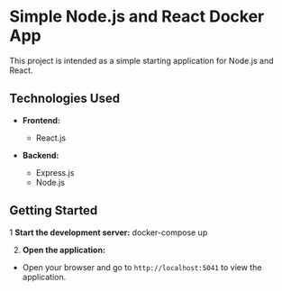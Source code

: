 # Simple Node.js and React Docker App

This project is intended as a simple starting application for Node.js and React.

## Technologies Used

- **Frontend:**
  - React.js

- **Backend:**
  - Express.js
  - Node.js
  
## Getting Started

1 **Start the development server:**
docker-compose up

2. **Open the application:**
- Open your browser and go to `http://localhost:5041` to view the application.